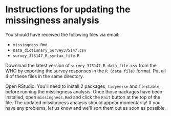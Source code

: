 # Instructions for updating the missingness analysis

You should have received the following files via email:
- `missingness.Rmd`
- `Data_dictionary_Survey375147.csv`
- `survey_375147_R_syntax_file.R`

Download the latest version of `survey_375147_R_data_file.csv` from the WHO by exporting the 
survey responses in the `R (data file)` format. Put all 4 of these files in the same directory.

Open RStudio. You'll need to install 2 packages, `tidyverse` and `flextable`, before 
running the missingness analysis. Once those packages have been installed, open `missingness.Rmd` and
click the `Knit` button at the top of the file. The updated missingness analysis should appear momentarily!
If you have any problems, let us know and we'll sort them out as soon as possible.
